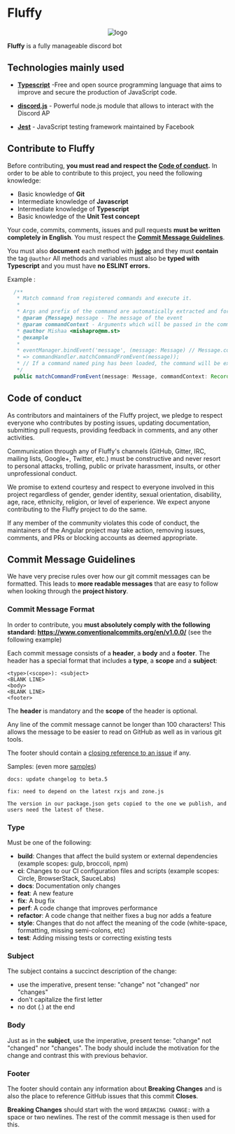 # Fluffy
<p align="center">
  <img alt="logo" src="https://nsa40.casimages.com/img/2020/07/03/200703060226646210.png" />
  </p>

**Fluffy** is a fully manageable discord bot

## Technologies mainly used
- [**Typescript**](https://www.typescriptlang.org/) -Free and open source programming language that aims to improve and secure the production of JavaScript code.

- [**discord.js**](https://discord.js.org/#/) - Powerful node.js module that allows to interact with the Discord AP

- [**Jest**](https://jestjs.io/) - JavaScript testing framework maintained by Facebook


## Contribute to Fluffy
Before contributing, **you must read and respect the [Code of conduct](#code-of-conduct).**
In order to be able to contribute to this project, you need the following knowledge:  
- Basic knowledge of **Git**
- Intermediate knowledge of **Javascript**
- Intermediate knowledge of **Typescript**
- Basic knowledge of the **Unit Test concept**

Your code, commits, comments, issues and pull requests **must be written completely in English**.
You must respect the [**Commit Message Guidelines**](#commit-message-guidelines).

You must also **document** each method with [**jsdoc**](https://jsdoc.app/) and they must **contain** the tag ``@author``
All methods and variables must also be **typed with Typescript** and you must have **no ESLINT errors.**

Example : 
```ts
  /**
   * Match command from registered commands and execute it.
   *
   * Args and prefix of the command are automatically extracted and formatted
   * @param {Message} message - The message of the event
   * @param commandContext - Arguments which will be passed in the commandContext
   * @author Mishaa <mishapro@mm.st>
   * @example
   *
   * eventManager.bindEvent('message', (message: Message) // Message.content = ping
   * => commandHandler.matchCommandFromEvent(message));
   * // If a command named ping has been loaded, the command will be executed
   */
  public matchCommandFromEvent(message: Message, commandContext: Record<string, any> = {}): void
```


## Code of conduct
As contributors and maintainers of the Fluffy project, we pledge to respect everyone who contributes by posting issues, updating documentation, submitting pull requests, providing feedback in comments, and any other activities.

Communication through any of Fluffy's channels (GitHub, Gitter, IRC, mailing lists, Google+, Twitter, etc.) must be constructive and never resort to personal attacks, trolling, public or private harassment, insults, or other unprofessional conduct.

We promise to extend courtesy and respect to everyone involved in this project regardless of gender, gender identity, sexual orientation, disability, age, race, ethnicity, religion, or level of experience. We expect anyone contributing to the Fluffy project to do the same.

If any member of the community violates this code of conduct, the maintainers of the Angular project may take action, removing issues, comments, and PRs or blocking accounts as deemed appropriate.


## Commit Message Guidelines
We have very precise rules over how our git commit messages can be formatted. This leads to **more readable messages** that are easy to follow when looking through the **project history**.


### Commit Message Format

In order to contribute, you **must absolutely comply with the following standard: https://www.conventionalcommits.org/en/v1.0.0/** (see the following example) 

Each commit message consists of a **header**, a **body** and a **footer**. The header has a special format that includes a **type**, a **scope** and a **subject**:

```
<type>(<scope>): <subject>
<BLANK LINE>
<body>
<BLANK LINE>
<footer>

```

The **header** is mandatory and the **scope** of the header is optional.

Any line of the commit message cannot be longer than 100 characters! This allows the message to be easier to read on GitHub as well as in various git tools.

The footer should contain a [closing reference to an issue](https://help.github.com/articles/closing-issues-via-commit-messages/) if any.

Samples: (even more [samples](https://github.com/SirMishaa/fluffy-bot/))

```
docs: update changelog to beta.5
```

```
fix: need to depend on the latest rxjs and zone.js

The version in our package.json gets copied to the one we publish, and users need the latest of these.
```
### Type
Must be one of the following:

-   **build**: Changes that affect the build system or external dependencies (example scopes: gulp, broccoli, npm)
-   **ci**: Changes to our CI configuration files and scripts (example scopes: Circle, BrowserStack, SauceLabs)
-   **docs**: Documentation only changes
-   **feat**: A new feature
-   **fix**: A bug fix
-   **perf**: A code change that improves performance
-   **refactor**: A code change that neither fixes a bug nor adds a feature
-   **style**: Changes that do not affect the meaning of the code (white-space, formatting, missing semi-colons, etc)
-   **test**: Adding missing tests or correcting existing tests


### Subject
The subject contains a succinct description of the change:

-   use the imperative, present tense: "change" not "changed" nor "changes"
-   don't capitalize the first letter
-   no dot (.) at the end


### Body
Just as in the **subject**, use the imperative, present tense: "change" not "changed" nor "changes". The body should include the motivation for the change and contrast this with previous behavior.


### Footer
The footer should contain any information about **Breaking Changes** and is also the place to reference GitHub issues that this commit **Closes**.

**Breaking Changes** should start with the word `BREAKING CHANGE:` with a space or two newlines. The rest of the commit message is then used for this.
